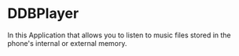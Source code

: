 # DDBPlayer
In this Application that allows you to listen to music files stored in the phone's internal or external memory.
